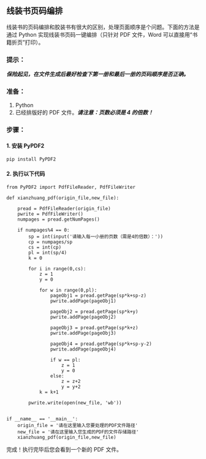 ## 线装书页码编排

线装书的页码编排和胶装书有很大的区别，处理页面顺序是个问题。下面的方法是通过 Python 实现线装书页码一键编排（只针对 PDF 文件，Word 可以直接用“书籍折页”打印）。

### 提示：

***保险起见，在文件生成后最好检查下第一册和最后一册的页码顺序是否正确。***

### 准备：

1. Python
2. 已经排版好的 PDF 文件。***请注意：页数必须是 4 的倍数！***

### 步骤：

#### 1. 安装 PyPDF2

```bash
pip install PyPDF2
```

#### 2. 执行以下代码

```pyth
from PyPDF2 import PdfFileReader, PdfFileWriter

def xianzhuang_pdf(origin_file,new_file):
    
    pread = PdfFileReader(origin_file)            
    pwrite = PdfFileWriter()                     
    numpages = pread.getNumPages()     
    
    if numpages%4 == 0:
        sp = int(input('请输入每一小册的页数（需是4的倍数）：'))
        cp = numpages/sp
        cs = int(cp)
        pl = int(sp/4)
        k = 0
        
        for i in range(0,cs):      
            z = 1
            y = 0
            
            for w in range(0,pl):        
                pageObj1 = pread.getPage(sp*k+sp-z) 
                pwrite.addPage(pageObj1)
                
                pageObj2 = pread.getPage(sp*k+y) 
                pwrite.addPage(pageObj2)
                
                pageObj3 = pread.getPage(sp*k+z) 
                pwrite.addPage(pageObj3)
                
                pageObj4 = pread.getPage(sp*k+sp-y-2) 
                pwrite.addPage(pageObj4)
                               
                if w == pl:
                    z = 1
                    y = 0
                else:
                    z = z+2
                    y = y+2
            k = k+1        
             
        pwrite.write(open(new_file, 'wb'))
        

if __name__ == '__main__':
    origin_file = '请在这里输入您要处理的PDF文件路径'
    new_file = '请在这里输入您生成的PDF的文件存储路径' 
    xianzhuang_pdf(origin_file,new_file)
```

完成！执行完毕后您会看到一个新的 PDF 文件。
